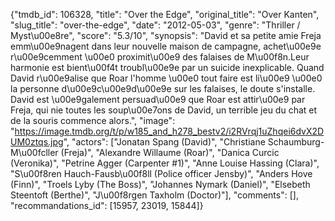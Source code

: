{"tmdb_id": 106328, "title": "Over the Edge", "original_title": "Over Kanten", "slug_title": "over-the-edge", "date": "2012-05-03", "genre": "Thriller / Myst\u00e8re", "score": "5.3/10", "synopsis": "David et sa petite amie Freja emm\u00e9nagent dans leur nouvelle maison de campagne, achet\u00e9e r\u00e9cemment \u00e0 proximit\u00e9 des falaises de M\u00f8n.Leur harmonie est bient\u00f4t troubl\u00e9e par un suicide inexplicable. Quand David r\u00e9alise que Roar l'homme \u00e0 tout faire est li\u00e9 \u00e0 la personne d\u00e9c\u00e9d\u00e9e sur les falaises, le doute s'installe. David est \u00e9galement persuad\u00e9 que Roar est attir\u00e9 par Freja, qui nie toutes les soup\u00e7ons de David, un terrible jeu du chat et de la souris commence alors.", "image": "https://image.tmdb.org/t/p/w185_and_h278_bestv2/i2RVrqj1uZhqei6dvX2DUM0ztqs.jpg", "actors": ["Jonatan Spang (David)", "Christiane Schaumburg-M\u00fcller (Freja)", "Alexandre Willaume (Roar)", "Danica Curcic (Veronika)", "Petrine Agger (Carpenter #1)", "Anne Louise Hassing (Clara)", "S\u00f8ren Hauch-Fausb\u00f8ll (Police officer Jensby)", "Anders Hove (Finn)", "Troels Lyby (The Boss)", "Johannes Nymark (Daniel)", "Elsebeth Steentoft (Berthe)", "J\u00f8rgen Taxholm (Doctor)"], "comments": [], "recommandations_id": [15957, 23019, 15844]}